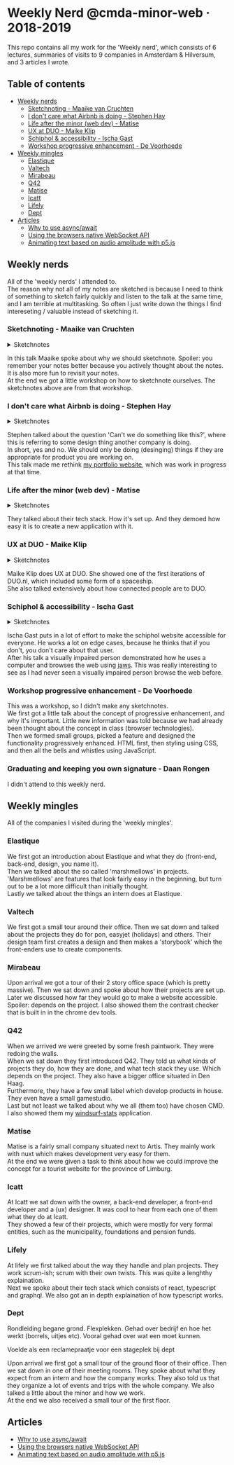 # Weekly Nerd @cmda-minor-web · 2018-2019
This repo contains all my work for the 'Weekly nerd', which consists of 6 lectures, summaries of visits to 9 companies in Amsterdam & Hilversum, and 3 articles I wrote.

## Table of contents
* [Weekly nerds](#weekly-nerds)
  * [Sketchnoting - Maaike van Cruchten](#Sketchnoting---Maaike-van-Cruchten)
  * [I don't care what Airbnb is doing - Stephen Hay](#I-don't-care-what-Airbnb-is-doing---Stephen-Hay)
  * [Life after the minor (web dev) - Matise](#Life-after-the-minor-(web-dev)---Matise)
  * [UX at DUO - Maike Klip](#UX-at-DUO---Maike-Klip)
  * [Schiphol & accessibility - Ischa Gast](#Schiphol-&-accessibility---Ischa-Gast)
  * [Workshop progressive enhancement - De Voorhoede](#Workshop-progressive-enhancement---De-Voorhoede)
* [Weekly mingles](#weekly-mingles)
  * [Elastique](#elastique)
  * [Valtech](#valtech)
  * [Mirabeau](#mirabeau)
  * [Q42](#q42)
  * [Matise](#matise)
  * [Icatt](#icatt)
  * [Lifely](#lifely)
  * [Dept](#dept)
* [Articles](#articles)
  * [Why to use async/await](articles/async-await.md)
  * [Using the browsers native WebSocket API](articles/native-websocket.md)
  * [Animating text based on audio amplitude with p5.js](articles/animated-subtitles.md)

## Weekly nerds
All of the 'weekly nerds' I attended to.  
The reason why not all of my notes are sketched is because I need to think of something to sketch fairly quickly and listen to the talk at the same time, and I am terrible at multitasking. So often I just write down the things I find intereseting / valuable instead of sketching it.

### Sketchnoting - Maaike van Cruchten
<details>
<summary>Sketchnotes</summary>

![sketchnotes 1](assets/sketchnoting-1.jpg)
![sketchnotes 2](assets/sketchnoting-2.jpg)
</details>

In this talk Maaike spoke about why we should sketchnote. Spoiler: you remember your notes better because you actively thought about the notes. It is also more fun to revisit your notes.  
At the end we got a little workshop on how to sketchnote ourselves. The sketchnotes above are from that workshop.

### I don't care what Airbnb is doing - Stephen Hay
<details>
<summary>Sketchnotes</summary>

![don't care what they do](assets/dont-care-what-they-do.jpg)
</details>

Stephen talked about the question 'Can't we do something like this?', where this is referring to some design thing another company is doing.  
In short, yes and no. We should only be doing (desinging) things if they are appropriate for product you are working on.  
This talk made me rethink [my portfolio website](https://jeroenvanberkum.nl), which was work in progress at that time.

### Life after the minor (web dev) - Matise
<details>
<summary>Sketchnotes</summary>

![Life after the minor](assets/leven-na-minor.jpg)
</details>

They talked about their tech stack. How it's set up. And they demoed how easy it is to create a new application with it. 

### UX at DUO - Maike Klip
<details>
<summary>Sketchnotes</summary>

![ux at duo](assets/ux-at-duo.jpg)
</details>

Maike Klip does UX at DUO. She showed one of the first iterations of DUO.nl, which included some form of a spaceship.  
She also talked extensively about how connected people are to DUO.

### Schiphol & accessibility - Ischa Gast
<details>
<summary>Sketchnotes</summary>

![schiphol-accessibility](assets/schiphol-accessibility.jpg)
</details>

Ischa Gast puts in a lot of effort to make the schiphol website accessible for everyone. He works a lot on edge cases, because he thinks that if you don't, you don't care about that user.  
After his talk a visually impaired person demonstrated how he uses a computer and browses the web using [jaws](screenreader-link-here). This was really interesting to see as I had never seen a visually impaired person browse the web before.

### Workshop progressive enhancement - De Voorhoede
This was a workshop, so I didn't make any sketchnotes.  
We first got a little talk about the concept of progressive enhancement, and why it's important. Little new information was told because we had already been thought about the concept in class (browser technologies).  
Then we formed small groups, picked a feature and designed the functionality progressively enhanced. HTML first, then styling using CSS, and then all the bells and whistles using JavaScript.

### Graduating and keeping you own signature - Daan Rongen
I didn't attend to this weekly nerd. <!-- I went windsurfing. The best way to clear my head.  -->

## Weekly mingles
All of the companies I visited during the 'weekly mingles'.

### Elastique
We first got an introduction about Elastique and what they do (front-end, back-end, design, you name it).  
Then we talked about the so called 'marshmellows' in projects. 'Marshmellows' are features that look fairly easy in the beginning, but turn out to be a lot more difficult than initially thought.  
Lastly we talked about the things an intern does at Elastique.

### Valtech
We first got a small tour around their office. Then we sat down and talked about the projects they do for pon, easyjet (holidays) and others. Their design team first creates a design and then makes a 'storybook' which the front-enders use to create components.

### Mirabeau
Upon arrival we got a tour of their 2 story office space (which is pretty massive). Then we sat down and spoke about how their projects are set up. Later we discussed how far they would go to make a website accessible. Spoiler: depends on the project. I also showed them the contrast checker that is built in in the chrome dev tools. 

### Q42
When we arrived we were greeted by some fresh paintwork. They were redoing the walls.  
When we sat down they first introduced Q42. They told us what kinds of projects they do, how they are done, and what tech stack they use. Which depends on the project. They also have a bigger office situated in Den Haag.  
Furthermore, they have a few small label which develop products in house. They even have a small gamestudio.  
Last but not least we talked about why we all (them too) have chosen CMD. I also showed them my [windsurf-stats](https://github.com/jeroentvb/windsurf-stats) application.

### Matise
Matise is a fairly small company situated next to Artis. They mainly work with nuxt which makes development very easy for them.  
At the end we were given a task to think about how we could improve the concept for a tourist website for the province of Limburg.

### Icatt
At Icatt we sat down with the owner, a back-end developer, a front-end developer and a (ux) designer. It was cool to hear from each one of them what they do at Icatt.  
They showed a few of their projects, which were mostly for very formal entities, such as the municipality, foundations and pension funds.  

### Lifely
At lifely we first talked about the way they handle and plan projects. They work scrum-ish; scrum with their own twists. This was quite a lenghthy explaination.  
Next we spoke about their tech stack which consists of react, typescript and graphql. We also got an in depth explaination of how typescript works.

### Dept
Rondleiding begane grond. Flexplekken. Gehad over bedrijf en hoe het werkt (borrels, uitjes etc). Vooral gehad over wat een moet kunnen. 

Voelde als een reclamepraatje voor een stageplek bij dept

Upon arrival we first got a small tour of the ground floor of their office. Then we sat down in one of their meeting rooms. They spoke about what they expect from an intern and how the company works. They also told us that they organize a lot of events and trips with the whole company. We also talked a little about the minor and how we work.  
At the end we also received a small tour of the first floor.

## Articles
* [Why to use async/await](articles/async-await.md)
* [Using the browsers native WebSocket API](articles/native-websocket.md)
* [Animating text based on audio amplitude with p5.js](articles/animated-subtitles.md)